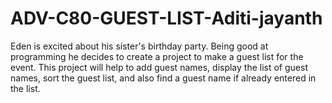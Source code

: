 # ADV-C80-GUEST-LIST-Aditi-jayanth
Eden is excited about his sister's birthday party. Being good at programming he decides to create a project to make a guest list for the event. This project will help to add guest names, display the list of guest names, sort the guest list, and also find a guest name if already entered in the list.
